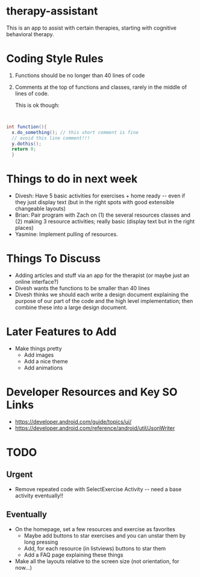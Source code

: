 # therapy-assistant
This is an app to assist with certain therapies, starting with cognitive behavioral therapy.


# Coding Style Rules

1. Functions should be no longer than 40 lines of code

2. Comments at the top of functions and classes, rarely in the middle of lines
   of code. 

   This is ok though:

```java


int function(){
  x.do_something(); // this short comment is fine
  // avoid this line comment!!!
  y.dothis();
  return 0;
  }

```

# Things to do in next week


 * Divesh: Have 5 basic activities for exercises + home ready -- even if they
   just display text (but in the right spots with good extensible changeable
   layouts)
 * Brian: Pair program with Zach on (1) the several resources classes and (2)
   making 3 resource activities; really basic (display text but in the right
   places)
 * Yasmine: Implement pulling of resources.


# Things To Discuss

 * Adding articles and stuff via an app for the therapist (or maybe just an
   online interface?)
 * Divesh wants the functions to be smaller than 40 lines
 * Divesh thinks we should each write a design document explaining the purpose
   of our part of the code and the high level implementation; then combine these
   into a large design document.


# Later Features to Add


 * Make things pretty
   * Add images
   * Add a nice theme
   * Add animations



# Developer Resources and Key SO Links


 * https://developer.android.com/guide/topics/ui/
 * https://developer.android.com/reference/android/util/JsonWriter


# TODO


## Urgent

 * Remove repeated code with SelectExercise Activity -- need a base activity
   eventually!!

## Eventually


 * On the homepage, set a few resources and exercise as favorites
   * Maybe add buttons to star exercises and you can unstar them by long
     pressing
   * Add, for each resource (in listviews) buttons to star them
   * Add a FAQ page explaining these things
 * Make all the layouts relative to the screen size (not orientation, for now...)





